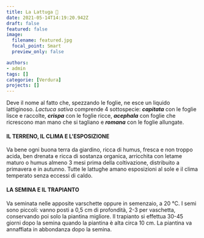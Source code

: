 ```yaml
---
title: La Lattuga 🥬 
date: 2021-05-14T14:19:20.942Z
draft: false
featured: false
image:
  filename: featured.jpg
  focal_point: Smart
  preview_only: false

authors:
- admin
tags: []
categorie: [Verdura]
projects: []
---
```



Deve il nome al fatto che, spezzando le foglie, ne esce un liquido lattiginoso. *Lactuca sativa* comprende 4 sottospecie: ***capitata*** con le foglie lisce e raccolte, ***crispa*** con le foglie ricce, ***acephala*** con foglie che ricrescono man mano che si tagliano e ***romana*** con le foglie allungate.

#### IL TERRENO, IL CLIMA E L'ESPOSIZIONE

Va bene ogni buona terra da giardino, ricca di humus, fresca e non troppo acida, ben drenata e ricca di sostanza organica, arricchita con letame maturo o humus almeno 3 mesi prima della coltivazione, distribuito a primavera e in autunno. Tutte le lattughe amano esposizioni al sole e il clima temperato senza eccessi di caldo.

#### LA SEMINA E IL TRAPIANTO

Va seminata nelle apposite varschette oppure in semenzaio, a 20 °C. I semi sono piccoli: vanno posti a 0,5 cm di profondità, 2-3 per vaschetta, conservando poi solo la piantina migliore. Il trapianto si effettua 30-45 giorni dopo la semina quando la piantina è alta circa 10 cm. La piantina va annaffiata in abbondanza dopo la semina.
